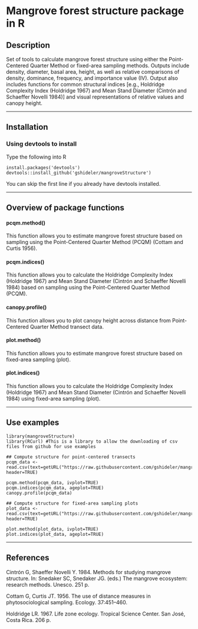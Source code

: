 # Mangrove forest structure package in R #

## Description ##
Set of tools to calculate mangrove forest structure using either the Point-Centered Quarter Method or fixed-area sampling methods. Outputs include density, diameter, basal area, height, as well as relative comparisons of density, dominance, frequency, and importance value (IV). Output also includes functions for common structural indices [e.g., Holdridge Complexity Index (Holdridge 1967) and Mean Stand Diameter (Cintrón and Schaeffer Novelli 1984)] and visual representations of relative values and canopy height.

----
## Installation ##

### Using devtools to install ###
Type the following into R
```
install.packages('devtools')
devtools::install_github('gshideler/mangroveStructure')
```
You can skip the first line if you already have devtools installed.

----

## Overview of package functions ##

#### pcqm.method() ####
This function allows you to estimate mangrove forest structure based on sampling using the Point-Centered Quarter Method (PCQM) (Cottam and Curtis 1956).

#### pcqm.indices() ####
This function allows you to calculate the Holdridge Complexity Index (Holdridge 1967) and Mean Stand Diameter (Cintrón and Schaeffer Novelli 1984) based on sampling using the Point-Centered Quarter Method (PCQM).

#### canopy.profile() ####
This function allows you to plot canopy height across distance from Point-Centered Quarter Method transect data.

#### plot.method() ####
This function allows you to estimate mangrove forest structure based on fixed-area sampling (plot).

#### plot.indices() ####
This function allows you to calculate the Holdridge Complexity Index (Holdridge 1967) and Mean Stand Diameter (Cintrón and Schaeffer Novelli 1984) using fixed-area sampling (plot).

----

## Use examples ##
```
library(mangroveStructure)
library(RCurl) #This is a library to allow the downloading of csv files from github for use examples

## Compute structure for point-centered transects
pcqm_data <- read.csv(text=getURL("https://raw.githubusercontent.com/gshideler/mangroveStructure/master/testdata/pcqm_data.csv"), header=TRUE)
 
pcqm.method(pcqm_data, ivplot=TRUE)
pcqm.indices(pcqm_data, ageplot=TRUE)
canopy.profile(pcqm_data)

## Compute structure for fixed-area sampling plots
plot_data <- read.csv(text=getURL("https://raw.githubusercontent.com/gshideler/mangroveStructure/master/testdata/plot_data.csv"), header=TRUE)

plot.method(plot_data, ivplot=TRUE)
plot.indices(plot_data, ageplot=TRUE)
```
----

## References ##
Cintrón G, Shaeffer Novelli Y. 1984. Methods for studying mangrove structure. In: Snedaker SC, Snedaker JG. (eds.) The mangrove ecosystem: research methods. Unesco. 251 p.

Cottam G, Curtis JT. 1956. The use of distance measures in phytosociological sampling. Ecology. 37:451–460.

Holdridge LR. 1967. Life zone ecology. Tropical Science Center. San José, Costa Rica. 206 p.
